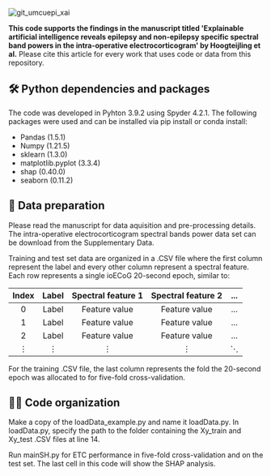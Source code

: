 ![git_umcuepi_xai](https://github.com/UMCU-EpiLAB/umcuEpi_explainable_AI/assets/73480193/7e041dbe-ee74-44a4-b6e2-5aa58fb01dfc)


**This code supports the findings in the manuscript titled 'Explainable artificial intelligence reveals epilepsy and non-epilepsy specific spectral band powers in the intra-operative electrocorticogram' by Hoogteijling et al.** Please cite this article for every work that uses code or data from this repository.

## 🛠 Python dependencies and packages
The code was developed in Pyhton 3.9.2 using Spyder 4.2.1.
The following packages were used and can be installed via pip install or conda install:

- Pandas (1.5.1)
- Numpy (1.21.5)
- sklearn (1.3.0)
- matplotlib.pyplot (3.3.4)
- shap (0.40.0)
- seaborn (0.11.2)

## 🧠 Data preparation
Please read the manuscript for data aquisition and pre-processing details. The intra-operative electrocorticogram spectral bands power data set can be download from the Supplementary Data.

Training and test set data are organized in a .CSV file where the first column represent the label and every other column represent a spectral feature. Each row represents a single ioECoG 20-second epoch, similar to:

| Index | Label | Spectral feature 1  | Spectral feature 2 | ...|
| :------------: | :------------: |:---------------:| :-----:|:---:|
| 0      | Label |Feature value | Feature value |...|
| 1      | Label |Feature value |  Feature value|...|
| 2 | Label |Feature value |Feature value|...|
| ⋮| ⋮| ⋮ |⋮| ⋱ |.

For the training .CSV file, the last column represents the fold the 20-second epoch was allocated to for five-fold cross-validation.

## 👩‍💻 Code organization
Make a copy of the loadData_example.py and name it loadData.py. In loadData.py, specify the path to the folder containing the Xy_train and Xy_test .CSV files at line 14.

Run mainSH.py for ETC performance in five-fold cross-validation and on the test set. The last cell in this code will show the SHAP analysis.
